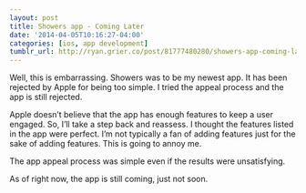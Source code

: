 ```yaml
---
layout: post
title: Showers app - Coming Later
date: '2014-04-05T10:16:27-04:00'
categories: [ios, app development]
tumblr_url: http://ryan.grier.co/post/81777480280/showers-app-coming-later
---
```

Well, this is embarrassing. Showers was to be my newest app. It has been rejected by Apple for being too simple. I tried the appeal process and the app is still rejected.

Apple doesn’t believe that the app has enough features to keep a user engaged. So, I’ll take a step back and reassess. I thought the features listed in the app were perfect. I’m not typically a fan of adding features just for the sake of adding features. This is going to annoy me.

The app appeal process was simple even if the results were unsatisfying.

As of right now, the app is still coming, just not soon.

